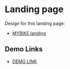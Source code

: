 # Landing page

Design for this landing page:
- [MYBIKE landing](https://www.figma.com/file/NZQAIydtHo5QkINyGLHNcq/BIKE-New-Version?node-id=0%3A1)

## Demo Links

- [DEMO LINK](https://AndriiZakharenko.github.io/layout_landing-page/)
